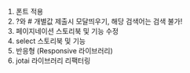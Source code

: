 1. 폰트 적용
2. ?와 # 개별값 제출시 모달띄우기, 해당 검색어는 검색 불가!
3. 페이지네이션 스토리북 및 기능 수정
4. select 스토리북 및 기능
5. 반응형 (Responsive 라이브러리)
6. jotai 라이브러리 리팩터링
